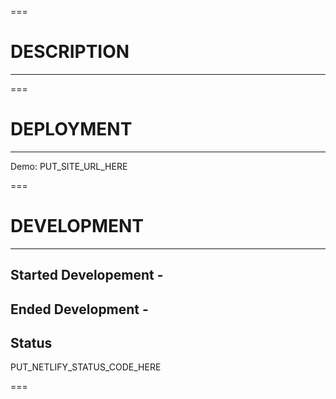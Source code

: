 ===

# DESCRIPTION

---



===

# DEPLOYMENT

---

Demo: PUT_SITE_URL_HERE

===

# DEVELOPMENT

---

## Started Developement - 

## Ended Development -

## Status

PUT_NETLIFY_STATUS_CODE_HERE

===
